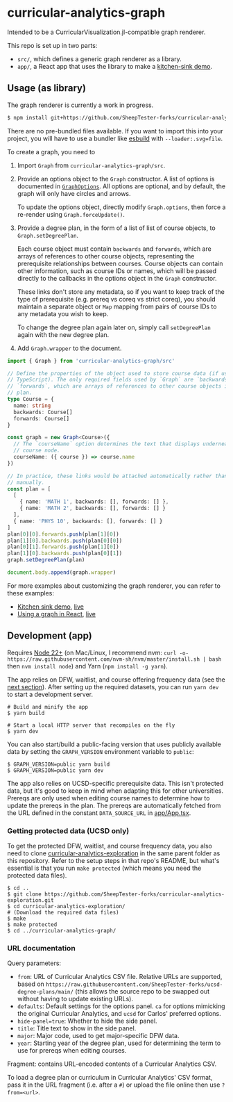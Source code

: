 # curricular-analytics-graph

Intended to be a CurricularVisualization.jl-compatible graph renderer.

This repo is set up in two parts:

- `src/`, which defines a generic graph renderer as a library.
- `app/`, a React app that uses the library to make a [kitchen-sink demo](https://educationalinnovation.ucsd.edu/_files/graph-demo.html).

## Usage (as library)

The graph renderer is currently a work in progress.

```sh
$ npm install git+https://github.com/SheepTester-forks/curricular-analytics-graph.git
```

There are no pre-bundled files available. If you want to import this into your project, you will have to use a bundler like [esbuild](https://esbuild.github.io/) with `--loader:.svg=file`.

To create a graph, you need to

1. Import `Graph` from `curricular-analytics-graph/src`.

1. Provide an options object to the `Graph` constructor. A list of options is documented in [`GraphOptions`](./src/components/Graph.ts#L16). All options are optional, and by default, the graph will only have circles and arrows.

   To update the options object, directly modify `Graph.options`, then force a re-render using `Graph.forceUpdate()`.

1. Provide a degree plan, in the form of a list of list of course objects, to `Graph.setDegreePlan`.

   Each course object must contain `backwards` and `forwards`, which are arrays of references to other course objects, representing the prerequisite relationships between courses. Course objects can contain other information, such as course IDs or names, which will be passed directly to the callbacks in the options object in the `Graph` constructor.

   These links don't store any metadata, so if you want to keep track of the type of prerequisite (e.g. prereq vs coreq vs strict coreq), you should maintain a separate object or `Map` mapping from pairs of course IDs to any metadata you wish to keep.

   To change the degree plan again later on, simply call `setDegreePlan` again with the new degree plan.

1. Add `Graph.wrapper` to the document.

```ts
import { Graph } from 'curricular-analytics-graph/src'

// Define the properties of the object used to store course data (if using
// TypeScript). The only required fields used by `Graph` are `backwards` and
// `forwards`, which are arrays of references to other course objects in the
// plan.
type Course = {
  name: string
  backwards: Course[]
  forwards: Course[]
}

const graph = new Graph<Course>({
  // The `courseName` option determines the text that displays underneath each
  // course node.
  courseName: ({ course }) => course.name
})

// In practice, these links would be attached automatically rather than
// manually.
const plan = [
  [
    { name: 'MATH 1', backwards: [], forwards: [] },
    { name: 'MATH 2', backwards: [], forwards: [] }
  ],
  { name: 'PHYS 10', backwards: [], forwards: [] }
]
plan[0][0].forwards.push(plan[1][0])
plan[1][0].backwards.push(plan[0][0])
plan[0][1].forwards.push(plan[1][0])
plan[1][0].backwards.push(plan[0][1])
graph.setDegreePlan(plan)

document.body.append(graph.wrapper)
```

For more examples about customizing the graph renderer, you can refer to these examples:

- [Kitchen sink demo](https://github.com/SheepTester-forks/curricular-analytics-graph/blob/main/app/App.tsx), [live](https://educationalinnovation.ucsd.edu/_files/graph-demo.html)
- [Using a graph in React](https://github.com/SheepTester-forks/ucsd-plan-editor/blob/main/src/components/GraphView.tsx), [live](https://educationalinnovation.ucsd.edu/_files/plan-editor.html)

## Development (app)

Requires [Node 22+](https://nodejs.org/) (on Mac/Linux, I recommend nvm: `curl -o- https://raw.githubusercontent.com/nvm-sh/nvm/master/install.sh | bash` then `nvm install node`) and Yarn (`npm install -g yarn`).

The app relies on DFW, waitlist, and course offering frequency data (see the [next section](#getting-protected-data-ucsd-only)).
After setting up the required datasets, you can run `yarn dev` to start a development server.

```shell
# Build and minify the app
$ yarn build

# Start a local HTTP server that recompiles on the fly
$ yarn dev
```

You can also start/build a public-facing version that uses publicly available data by setting the `GRAPH_VERSION` environment variable to `public`:

```shell
$ GRAPH_VERSION=public yarn build
$ GRAPH_VERSION=public yarn dev
```

The app also relies on UCSD-specific prerequisite data. This isn't protected data, but it's good to keep in mind when adapting this for other universities. Prereqs are only used when editing course names to determine how to update the prereqs in the plan. The prereqs are automatically fetched from the URL defined in the constant `DATA_SOURCE_URL` in [app/App.tsx](./app/App.tsx).

### Getting protected data (UCSD only)

To get the protected DFW, waitlist, and course frequency data, you also need to clone [curricular-analytics-exploration](https://github.com/SheepTester-forks/curricular-analytics-exploration) in the same parent folder as this repository. Refer to the setup steps in that repo's README, but what's essential is that you run `make protected` (which means you need the protected data files).

```shell
$ cd ..
$ git clone https://github.com/SheepTester-forks/curricular-analytics-exploration.git
$ cd curricular-analytics-exploration/
# (Download the required data files)
$ make
$ make protected
$ cd ../curricular-analytics-graph/
```

### URL documentation

Query parameters:

- `from`: URL of Curricular Analytics CSV file. Relative URLs are supported, based on `https://raw.githubusercontent.com/SheepTester-forks/ucsd-degree-plans/main/` (this allows the source repo to be swapped out without having to update existing URLs).
- `defaults`: Default settings for the options panel. `ca` for options mimicking the original Curricular Analytics, and `ucsd` for Carlos' preferred options.
- `hide-panel=true`: Whether to hide the side panel.
- `title`: Title text to show in the side panel.
- `major`: Major code, used to get major-specific DFW data.
- `year`: Starting year of the degree plan, used for determining the term to use for prereqs when editing courses.

Fragment: contains URL-encoded contents of a Curricular Analytics CSV.

To load a degree plan or curriculum in Curricular Analytics' CSV format, pass it in the URL fragment (i.e. after a `#`) or upload the file online then use `?from=<url>`.
